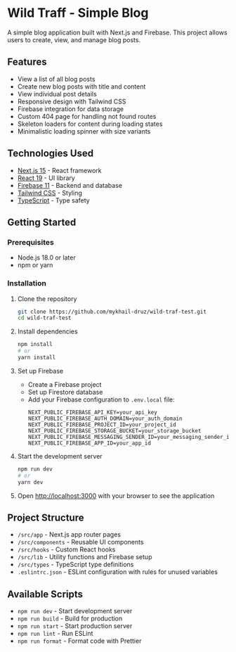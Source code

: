 # Wild Traff - Simple Blog

A simple blog application built with Next.js and Firebase. This project allows users to create, view, and manage blog posts.

## Features

- View a list of all blog posts
- Create new blog posts with title and content
- View individual post details
- Responsive design with Tailwind CSS
- Firebase integration for data storage
- Custom 404 page for handling not found routes
- Skeleton loaders for content during loading states
- Minimalistic loading spinner with size variants

## Technologies Used

- [Next.js 15](https://nextjs.org/) - React framework
- [React 19](https://react.dev/) - UI library
- [Firebase 11](https://firebase.google.com/) - Backend and database
- [Tailwind CSS](https://tailwindcss.com/) - Styling
- [TypeScript](https://www.typescriptlang.org/) - Type safety

## Getting Started

### Prerequisites

- Node.js 18.0 or later
- npm or yarn

### Installation

1. Clone the repository
   ```bash
   git clone https://github.com/mykhail-druz/wild-traf-test.git
   cd wild-traf-test
   ```

2. Install dependencies
   ```bash
   npm install
   # or
   yarn install
   ```

3. Set up Firebase
   - Create a Firebase project
   - Set up Firestore database
   - Add your Firebase configuration to `.env.local` file:
     ```
     NEXT_PUBLIC_FIREBASE_API_KEY=your_api_key
     NEXT_PUBLIC_FIREBASE_AUTH_DOMAIN=your_auth_domain
     NEXT_PUBLIC_FIREBASE_PROJECT_ID=your_project_id
     NEXT_PUBLIC_FIREBASE_STORAGE_BUCKET=your_storage_bucket
     NEXT_PUBLIC_FIREBASE_MESSAGING_SENDER_ID=your_messaging_sender_id
     NEXT_PUBLIC_FIREBASE_APP_ID=your_app_id
     ```

4. Start the development server
   ```bash
   npm run dev
   # or
   yarn dev
   ```

5. Open [http://localhost:3000](http://localhost:3000) with your browser to see the application

## Project Structure

- `/src/app` - Next.js app router pages
- `/src/components` - Reusable UI components
- `/src/hooks` - Custom React hooks
- `/src/lib` - Utility functions and Firebase setup
- `/src/types` - TypeScript type definitions
- `.eslintrc.json` - ESLint configuration with rules for unused variables

## Available Scripts

- `npm run dev` - Start development server
- `npm run build` - Build for production
- `npm run start` - Start production server
- `npm run lint` - Run ESLint
- `npm run format` - Format code with Prettier
